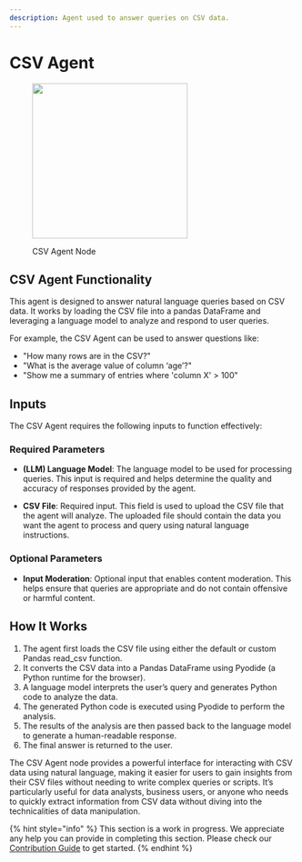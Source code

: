 ```yaml
---
description: Agent used to answer queries on CSV data.
---
```


# CSV Agent

<figure><img src="../../../.gitbook/assets/image (16) (1) (1).png" alt="" width="273"><figcaption><p>CSV Agent Node</p></figcaption></figure>

## CSV Agent Functionality

This agent is designed to answer natural language queries based on CSV data. 
It works by loading the CSV file into a pandas DataFrame and leveraging a language model to analyze and respond to user queries.

For example, the CSV Agent can be used to answer questions like:

* "How many rows are in the CSV?"
* "What is the average value of column ‘age’?"
* "Show me a summary of entries where 'column X' > 100"

## Inputs

The CSV Agent requires the following inputs to function effectively:

### Required Parameters

* **(LLM) Language Model**: The language model to be used for processing queries. This input is required and helps determine the quality and accuracy of responses provided by the agent.

* **CSV File**: Required input. This field is used to upload the CSV file that the agent will analyze. The uploaded file should contain the data you want the agent to process and query using natural language instructions.

### Optional Parameters

* **Input Moderation**: Optional input that enables content moderation. This helps ensure that queries are appropriate and do not contain offensive or harmful content.


## How It Works
1. The agent first loads the CSV file using either the default or custom Pandas read_csv function.
2. It converts the CSV data into a Pandas DataFrame using Pyodide (a Python runtime for the browser).
3. A language model interprets the user’s query and generates Python code to analyze the data.
4. The generated Python code is executed using Pyodide to perform the analysis.
5. The results of the analysis are then passed back to the language model to generate a human-readable response.
6. The final answer is returned to the user.

The CSV Agent node provides a powerful interface for interacting with CSV data using natural language, making it easier for users to gain insights from their CSV files without needing to write complex queries or scripts. It’s particularly useful for data analysts, business users, or anyone who needs to quickly extract information from CSV data without diving into the technicalities of data manipulation.

{% hint style="info" %}
This section is a work in progress. We appreciate any help you can provide in completing this section. Please check our [Contribution Guide](../../../contributing/) to get started.
{% endhint %}
